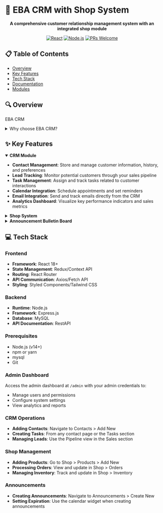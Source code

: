 # 🚀 EBA CRM with Shop System

<div align="center">
  
  
  **A comprehensive customer relationship management system with an integrated shop module**
  
  [![React](https://img.shields.io/badge/React-18+-61DAFB?logo=react&logoColor=white)](https://reactjs.org/)
  [![Node.js](https://img.shields.io/badge/Node.js-14+-339933?logo=node.js&logoColor=white)](https://nodejs.org/)
  [![PRs Welcome](https://img.shields.io/badge/PRs-welcome-brightgreen.svg)](CONTRIBUTING.md)
  
</div>

## 📋 Table of Contents

- [Overview](#overview)
- [Key Features](#key-features)
- [Tech Stack](#tech-stack)
- [Documentation](#documentation)
- [Modules](#modules)


## 🔍 Overview

EBA CRM 

<details>
<summary>Why choose EBA CRM?</summary>

- **Integrated Solution**: Combines CRM and e-commerce in one platform
- **Modern Architecture**: Built with the latest web technologies
- **Customizable**: Adapt to your specific business needs
- **User-Friendly**: Intuitive interface for both administrators and customers
- **Scalable**: Grows with your business
</details>

## ✨ Key Features

<details open>
<summary><b>CRM Module</b></summary>

- **Contact Management**: Store and manage customer information, history, and preferences
- **Lead Tracking**: Monitor potential customers through your sales pipeline
- **Task Management**: Assign and track tasks related to customer interactions
- **Calendar Integration**: Schedule appointments and set reminders
- **Email Integration**: Send and track emails directly from the CRM
- **Analytics Dashboard**: Visualize key performance indicators and sales metrics
</details>

<details>
<summary><b>Shop System</b></summary>

- **Product Catalog**: Manage your inventory with detailed product information
- **Order Processing**: Handle orders from creation to fulfillment
- **Customer Accounts**: Allow customers to create accounts and track orders
- **Payment Gateway**: Secure payment processing options
- **Discount Management**: Create and apply promotional offers
</details>

<details>
<summary><b>Announcement Bulletin Board</b></summary>

- **Categorized Announcements**: Organize by department or priority
- **Scheduled Publishing**: Set publication and expiration dates
- **User Notifications**: Customizable notification preferences
</details>

## 💻 Tech Stack

### Frontend
- **Framework**: React 18+
- **State Management**: Redux/Context API
- **Routing**: React Router
- **API Communication**: Axios/Fetch API
- **Styling**: Styled Components/Tailwind CSS

### Backend
- **Runtime**: Node.js
- **Framework**: Express.js
- **Database**: MySQL
- **API Documentation**: RestAPI




### Prerequisites

- Node.js (v14+)
- npm or yarn
- mysql
- Git


### Admin Dashboard

Access the admin dashboard at `/admin` with your admin credentials to:
- Manage users and permissions
- Configure system settings
- View analytics and reports

### CRM Operations

- **Adding Contacts**: Navigate to Contacts > Add New
- **Creating Tasks**: From any contact page or the Tasks section
- **Managing Leads**: Use the Pipeline view in the Sales section

### Shop Management

- **Adding Products**: Go to Shop > Products > Add New
- **Processing Orders**: View and update in Shop > Orders
- **Managing Inventory**: Track and update in Shop > Inventory

### Announcements

- **Creating Announcements**: Navigate to Announcements > Create New
- **Setting Expiration**: Use the calendar widget when creating announcements
</details>
